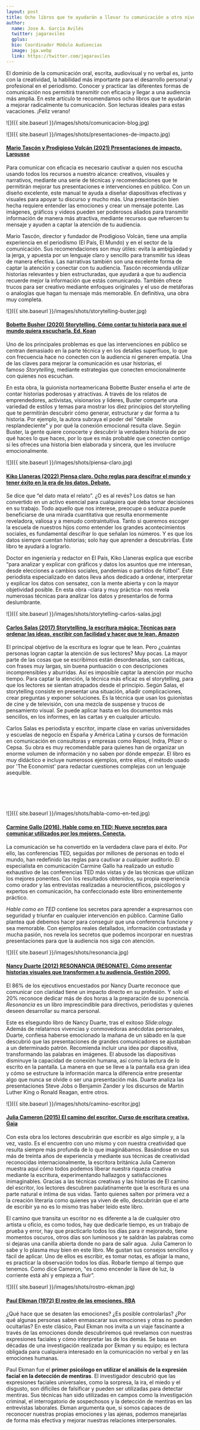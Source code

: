 ```yaml
---
layout: post
title: Ocho libros que te ayudarán a llevar tu comunicación a otro nivel
author:
  name: Jose A. García Avilés
  twitter: jagaraviles
  gplus:  
  bio: Coordinador Módulo Audiencias
  image: jga.webp
  link: https://twitter.com/jagaraviles
---
```

El dominio de la comunicación oral, escrita, audiovisual y no verbal es, junto con la creatividad, la habilidad más importante para el desarrollo personal y profesional en el periodismo. Conocer y practicar las diferentes formas de comunicación nos permitirá transmitir con eficacia y llegar a una audiencia más amplia. En este artículo te recomendamos ocho libros que te ayudarán a mejorar radicalmente tu comunicación. Son lecturas ideales para estas vacaciones. ¡Feliz verano!

![]({{ site.baseurl }}/images/shots/comunicacion-blog.jpg)

![]({{ site.baseurl }}/images/shots/presentaciones-de-impacto.jpg)

#### [Mario Tascón y Prodigioso Volcán (2021) Presentaciones de impacto. Larousse](https://www.prodigiosovolcan.com/pv/presentaciones-impacto/?20211006)

Para comunicar con eficacia es necesario cautivar a quien nos escucha usando todos los recursos a nuestro alcance: creativos, visuales y narrativos, mediante una serie de técnicas y recomendaciones que te permitirán mejorar tus presentaciones e intervenciones en público. Con un diseño excelente, este manual te ayuda a diseñar diapositivas efectivas y visuales para apoyar tu discurso y mucho más. Una presentación bien hecha requiere entender las emociones y crear un mensaje potente. Las imágenes, gráficos y videos pueden ser poderosos aliados para transmitir información de manera más atractiva, mediante recursos que refuercen tu mensaje y ayuden a captar la atención de tu audiencia.

Mario Tascón, director y fundador de Prodigioso Volcán, tiene una amplia experiencia en el periodismo (El País, El Mundo) y en el sector de la comunicación. Sus recomendaciones son muy útiles: evita la ambigüedad y la jerga, y apuesta por un lenguaje claro y sencillo para transmitir tus ideas de manera efectiva. Las narrativas también son una excelente forma de captar la atención y conectar con tu audiencia. Tascón recomienda utilizar historias relevantes y bien estructuradas, que ayudará a que tu audiencia recuerde mejor la información que estás comunicando. También ofrece trucos para ser creativo mediante enfoques originales y el uso de metáforas o analogías que hagan tu mensaje más memorable. En definitiva, una obra muy completa.

![]({{ site.baseurl }}/images/shots/storytelling-buster.jpg)

#### [Bobette Busher (2020) Storytelling. Cómo contar tu historia para que el mundo quiera escucharla. Ed. Koan](https://www.amazon.es/Storytelling-contar-historia-quiera-escucharla/dp/8418223057)

Uno de los principales problemas es que las intervenciones en público se centran demasiado en la parte técnica y en los detalles superfluos, lo que con frecuencia hace no conecten con la audiencia ni generen empatía. Una de las claves para mejorar la comunicación es usar historias, el famoso *Storytelling*, mediante estrategias que conecten emocionalmente con quienes nos escuchan.

En esta obra, la guionista norteamericana Bobette Buster enseña el arte de contar historias poderosas y atractivas. A través de los relatos de emprendedores, activistas, visionarios y líderes, Buster comparte una variedad de estilos y temas para mostrar los diez principios del storytelling que te permitirán descubrir cómo generar, estructurar y dar forma a tu historia. Por ejemplo, la autora subraya el poder del "detalle resplandeciente" y por qué la conexión emocional resulta clave. Según Buster, la gente quiere conocerte y descubrir la verdadera historia de por qué haces lo que haces, por lo que es más probable que conecten contigo si les ofreces una historia bien elaborada y sincera, que les involucre emocionalmente.

![]({{ site.baseurl }}/images/shots/piensa-claro.jpg)

#### [Kiko Llaneras (2022) Piensa claro. Ocho reglas para descifrar el mundo y tener éxito en la era de los datos. Debate.](https://www.penguinlibros.com/es/economia-politica-y-actualidad/305936-libro-piensa-claro-9788418967078)

Se dice que “el dato mata el relato”. ¿O es al revés? Los datos se han convertido en un activo esencial para cualquiera que deba tomar decisiones en su trabajo. Todo aquello que nos interese, preocupe o seduzca puede beneficiarse de una mirada cuantitativa que resulta enormemente reveladora, valiosa y a menudo contraintuitiva. Tanto si queremos escoger la escuela de nuestros hijos como entender los grandes acontecimientos sociales, es fundamental descifrar lo que señalan los números. Y es que los datos siempre cuentan historias; solo hay que aprender a descubrirlas. Este libro te ayudará a lograrlo.

Doctor en ingeniería y redactor en El País, Kiko Llaneras explica que escribe “para analizar y explicar con gráficos y datos los asuntos que me interesan, desde elecciones a cambios sociales, pandemias o partidos de fútbol”. Este periodista especializado en datos lleva años dedicado a ordenar, interpretar y explicar los datos con sensatez, con la mente abierta y con la mayor objetividad posible. En esta obra -clara y muy práctica- nos revela numerosas técnicas para analizar los datos y presentarlos de forma deslumbrante.

![]({{ site.baseurl }}/images/shots/storytelling-carlos-salas.jpg)

#### [Carlos Salas (2017) Storytelling, la escritura mágica: Técnicas para ordenar las ideas, escribir con facilidad y hacer que te lean. Amazon](https://www.amazon.es/Storytelling-escritura-m%C3%A1gica-T%C3%A9cnicas-facilidad-ebook/dp/B078P2CBSN)

El principal objetivo de la escritura es lograr que te lean. Pero ¿cuántas personas logran captar la atención de sus lectores? Muy pocas. La mayor parte de las cosas que se escribimos están desordenadas, son caóticas, con frases muy largas, sin buena puntuación o con descripciones incomprensibles y aburridas. Así es imposible captar la atención por mucho tiempo. Para captar la atención, la técnica más eficaz es el storytelling, para que los lectores se sientan atrapados desde el principio. Según Salas, el storytelling consiste en presentar una situación, añadir complicaciones, crear preguntas y exponer soluciones. Es la técnica que usan los guionistas de cine y de televisión, con una mezcla de suspense y trucos de pensamiento visual. Se puede aplicar hasta en los documentos más sencillos, en los informes, en las cartas y en cualquier artículo.

Carlos Salas es periodista y escritor, imparte clase en varias universidades y escuelas de negocio en España y América Latina y cursos de formación en comunicación en consultoras y empresas como Repsol, Indra, Pfizer o Cepsa. Su obra es muy recomendable para quienes han de organizar un enorme volumen de información y no saben por dónde empezar. El libro es muy didáctico e incluye numerosos ejemplos, entre ellos, el método usado por 'The Economist' para redactar cuestiones complejas con un lenguaje asequible.

#  

![]({{ site.baseurl }}/images/shots/habla-como-en-ted.jpg)

#### [Carmine Gallo (2016). Hable como en TED: Nueve secretos para comunicar utilizados por los mejores. Conecta.](https://www.penguinlibros.com/es/audiolibros-de-ocio-y-cultura/13101-audiolibro-hable-como-en-ted-9788416883851)

La comunicación se ha convertido en la verdadera clave para el éxito. Por ello, las conferencias TED, seguidas por millones de personas en todo el mundo, han redefinido las reglas para cautivar a cualquier auditorio. El especialista en comunicación Carmine Gallo ha realizado un estudio exhaustivo de las conferencias TED más vistas y de las técnicas que utilizan los mejores ponentes. Con los resultados obtenidos, su propia experiencia como orador y las entrevistas realizadas a neurocientíficos, psicólogos y expertos en comunicación, ha confeccionado este libro eminentemente práctico.

*Hable como en TED* contiene los secretos para aprender a expresarnos con seguridad y triunfar en cualquier intervención en público. Carmine Gallo plantea qué debemos hacer para conseguir que una conferencia funcione y sea memorable. Con ejemplos reales detallados, información contrastada y mucha pasión, nos revela los secretos que podemos incorporar en nuestras presentaciones para que la audiencia nos siga con atención.

![]({{ site.baseurl }}/images/shots/resonancia.jpg)

#### [Nancy Duarte (2012) RESONANCIA (RESONATE). Cómo presentar historias visuales que transformen a tu audiencia. Gestión 2000.](https://www.casadellibro.com/libro-resonancia-como-presentar-historias-visuales-que-transformen-a-t-u-audiencia/9788498752007/1964637)

El 86% de los ejecutivos encuestados por Nancy Duarte reconoce que comunicar con claridad tiene un impacto directo en su profesión. Y solo el 20% reconoce dedicar más de dos horas a la preparación de su ponencia. *Resonancia* es un libro imprescindible para directivos, periodistas y quienes deseen desarrollar su marca personal.

Este es elsegundo libro de Nancy Duarte, tras el exitoso *Slide:ology.* Además de relatarnos vivencias y conmovedoras anécdotas personales, Duarte, confiesa haberse emocionado la mañana de un sábado en la que descubrió que las presentaciones de grandes comunicadores se ajustaban a un determinado patrón. Recomienda incluir una idea por diapositiva, transformando las palabras en imágenes. El abusode las diapositivas disminuye la capacidad de conexión humana, así como la lectura de lo escrito en la pantalla. La manera en que se lleve a la pantalla esa gran idea y cómo se estructure la información marca la diferencia entre presentar algo que nunca se olvide o ser una presentación más. Duarte analiza las presentaciones Steve Jobs o Benjamin Zander y los discursos de Martín Luther King o Ronald Reagan, entre otros.

![]({{ site.baseurl }}/images/shots/camino-escritor.jpg)

#### [Julia Cameron (2015) El camino del escritor. Curso de escritura creativa. Gaia](https://www.casadellibro.com/libro-el-camino-del-escritor-curso-de-escritura-creativa/9788484455509/2523441)

Con esta obra los lectores descubrirán que escribir es algo simple y, a la vez, vasto. Es el encuentro con uno mismo y con nuestra creatividad que resulta siempre más profunda de lo que imaginábamos. Basándose en sus más de treinta años de experiencia y mediante sus técnicas de creatividad reconocidas internacionalmente, la escritora británica Julia Cameron muestra aquí cómo todos podemos liberar nuestra riqueza creativa mediante la escritura, experimentando hallazgos y satisfacciones inimaginables. Gracias a las técnicas creativas y las historias de El camino del escritor, los lectores descubren paulatinamente que la escritura es una parte natural e íntima de sus vidas. Tanto quienes salten por primera vez a la creación literaria como quienes ya viven de ello, descubrirán que el arte de escribir ya no es lo mismo tras haber leído este libro.

El camino que transita un escritor no es diferente a la de cualquier otro artista u oficio, es como todos, hay que dedicarle tiempo, es un trabajo de prueba y error, hay que practicarlo todos los días para ir mejorando, tiene momentos oscuros, otros días son luminosos y te saldrán las palabras como si dejaras una canilla abierta donde no para de salir agua.  Julia Cameron lo sabe y lo plasma muy bien en este libro. Me gustan sus consejos sencillos y fácil de aplicar. Uno de ellos es escribir, es tomar notas, es aflojar la mano, es practicar la observación todos los días. Robarle tiempo al tiempo que tenemos. Como dice Cameron, "es como encender la llave de luz, la corriente está ahí y empieza a fluir”.

![]({{ site.baseurl }}/images/shots/rostro-ekman.jpg)

#### [Paul Elkman (1972) El rostro de las emociones. RBA](https://www.casadellibro.com/libro-el-rostro-de-las-emociones/9788492966981/5749128)

¿Qué hace que se desaten las emociones? ¿Es posible controlarlas? ¿Por qué algunas personas saben enmascarar sus emociones y otras no pueden ocultarlas? En este clásico, Paul Ekman nos invita a un viaje fascinante a través de las emociones donde descubriremos qué revelamos con nuestras expresiones faciales y cómo interpretar las de los demás. Se basa en décadas de una investigación realizada por Ekman y su equipo; es lectura obligada para cualquiera interesado en la comunicación no verbal y en las emociones humanas.

Paul Ekman fue el **primer psicólogo en utilizar el análisis de la expresión facial en la detección de mentiras**. El investigador descubrió que las expresiones faciales universales, como la sorpresa, la ira, el miedo y el disgusto, son difíciles de falsificar y pueden ser utilizadas para detectar mentiras. Sus técnicas han sido utilizadas en campos como la investigación criminal, el interrogatorio de sospechosos y la detección de mentiras en las entrevistas laborales. Ekman argumenta que, si somos capaces de reconocer nuestras propias emociones y las ajenas, podemos manejarlas de forma más efectiva y mejorar nuestras relaciones interpersonales.